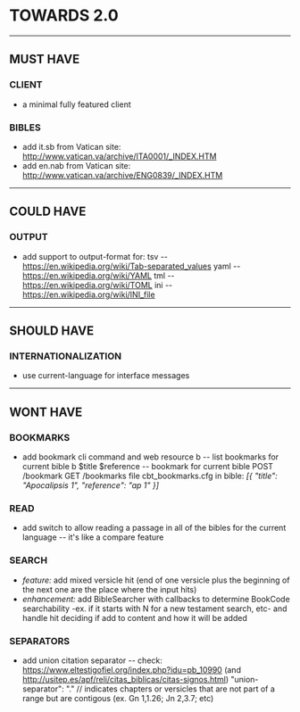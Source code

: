 # TOWARDS 2.0

---

## MUST HAVE

### CLIENT
- a minimal fully featured client

### BIBLES
- add it.sb from Vatican site: http://www.vatican.va/archive/ITA0001/_INDEX.HTM
- add en.nab from Vatican site: http://www.vatican.va/archive/ENG0839/_INDEX.HTM

---

## COULD HAVE

### OUTPUT
- add support to output-format for:
    tsv -- https://en.wikipedia.org/wiki/Tab-separated_values
    yaml -- https://en.wikipedia.org/wiki/YAML
    tml -- https://en.wikipedia.org/wiki/TOML
    ini -- https://en.wikipedia.org/wiki/INI_file

---

## SHOULD HAVE

### INTERNATIONALIZATION
- use current-language for interface messages

---

## WONT HAVE

### BOOKMARKS
- add bookmark cli command and web resource
    b -- list bookmarks for current bible
    b $title $reference -- bookmark for current bible
    POST /bookmark
    GET /bookmarks
    file cbt_bookmarks.cfg in bible: *[{ "title": "Apocalipsis 1", "reference": "ap 1" }]*

### READ
- add switch to allow reading a passage in all of the bibles for the current language -- it's like a compare feature

### SEARCH
- *feature:* add mixed versicle hit (end of one versicle plus the beginning of the next one are the place where the input hits)
- *enhancement:* add BibleSearcher with callbacks to determine BookCode searchability -ex. if it starts with N for a new testament search, etc- and handle hit deciding if add to content and how it will be added

### SEPARATORS
- add union citation separator -- check: https://www.eltestigofiel.org/index.php?idu=pb_10990 (and http://usitep.es/apf/reli/citas_biblicas/citas-signos.html)
    "union-separator": "." // indicates chapters or versicles that are not part of a range but are contigous (ex. Gn 1,1.26; Jn 2,3.7; etc)